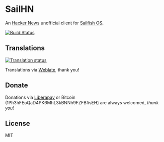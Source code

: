 # SailHN

An [Hacker News](https://news.ycombinator.com/) unofficial client for [Sailfish OS](https://sailfishos.org).

[![Build Status](https://git.sailfishos.org/ilpianista/harbour-SailHN/badges/master/pipeline.svg)](https://git.sailfishos.org/ilpianista/harbour-SailHN/pipelines)

## Translations

[![Translation status](https://hosted.weblate.org/widgets/harbour-sailhn/-/svg-badge.svg)](https://hosted.weblate.org/engage/harbour-sailhn/?utm_source=widget)

Translations via [Weblate](https://hosted.weblate.org/projects/harbour-sailhn/), thank you!

## Donate

Donations via [Liberapay](https://liberapay.com/ilpianista) or Bitcoin (1Ph3hFEoQaD4PK6MhL3kBNNh9FZFBfisEH) are always welcomed, _thank you_!

## License

MIT
